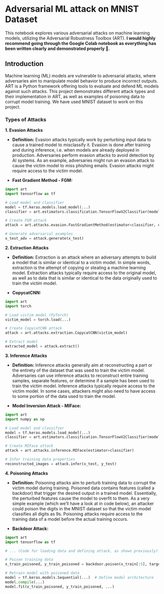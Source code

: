 # **Adversarial ML attack on MNIST Dataset**

This notebook explores various adversarial attacks on machine learning models, utilizing the Adversarial Robustness Toolbox (ART). **I would highly recommend going through the Google Colab notebook as everything has been written clearly and demonstrated properly 📝.**

## **Introduction**
Machine learning (ML) models are vulnerable to adversarial attacks, where adversaries aim to manipulate model behavior to produce incorrect outputs. ART is a Python framework offering tools to evaluate and defend ML models against such attacks. This project demonstrates different attack types and their implementation in ART, as well as examples of poisoning data to corrupt model training. We have used MNIST dataset to work on this project.

### **Types of Attacks**

**1. Evasion Attacks**

* **Definition:** Evasion attacks typically work by perturbing input data to cause a trained model to misclassify it. Evasion is done after training and during inference, i.e. when models are already deployed in production. Adversaries perform evasion attacks to avoid detection by AI systems. As an example, adversaries might run an evasion attack to cause the victim model to miss phishing emails. Evasion attacks might require access to the victim model.

* **Fast Gradient Method - FGM:**

```python
import art
import tensorflow as tf

# Load model and classifier
model = tf.keras.models.load_model(...)
classifier = art.estimators.classification.TensorFlowV2Classifier(model=model, ...)

# Create FGM attack
attack = art.attacks.evasion.FastGradientMethod(estimator=classifier, eps=0.3)

# Generate adversarial examples
x_test_adv = attack.generate(x_test)
```

**2. Extraction Attacks**

* **Definition:** Extraction is an attack where an adversary attempts to build a model that is similar or identical to a victim model. In simple words, extraction is the attempt of copying or stealing a machine learning model. Extraction attacks typically require access to the original model, as well as to data that is similar or identical to the data originally used to train the victim model.

* **CopycatCNN:**

```python
import art
import torch

# Load victim model (PyTorch)
victim_model = torch.load(...)

# Create CopycatCNN attack
attack = art.attacks.extraction.CopycatCNN(victim_model)

# Extract model
extracted_model = attack.extract()
```

**3. Inference Attacks**

* **Definition:** Inference attacks generally aim at reconstructing a part or the entirety of the dataset that was used to train the victim model. Adversaries can use inference attacks to reconstruct entire training samples, separate features, or determine if a sample has been used to train the victim model. Inference attacks typically require access to the victim model. In some cases, attackers might also need to have access to some portion of the data used to train the model.

* **Model Inversion Attack - MIFace:**

```python
import art
import numpy as np

# Load model and classifier
model = tf.keras.models.load_model(...)
classifier = art.estimators.classification.TensorFlowV2Classifier(model=model, ...)

# Create MIFace attack
attack = art.attacks.inference.MIFace(estimator=classifier)

# Infer training data properties
reconstructed_images = attack.infer(x_test, y_test)
```

**4. Poisoning Attacks**

* **Definition:** Poisoning attacks aim to perturb training data to corrupt the victim model during training. Poisoned data contains features (called a backdoor) that trigger the desired output in a trained model. Essentially, the perturbed features cause the model to overfit to them. As a very simple example (which we’ll have a look at in code below), an attacker could poison the digits in the MNIST dataset so that the victim model classifies all digits as 9s. Poisoning attacks require access to the training data of a model before the actual training occurs.

* **Backdoor Attack:**

```python
import art
import tensorflow as tf

# ... (Code for loading data and defining attack, as shown previously)

# Poison training data
x_train_poisoned, y_train_poisoned = backdoor.poison(x_train[:5], target)

# Retrain model with poisoned data
model = tf.keras.models.Sequential(...)  # Define model architecture
model.compile(...)
model.fit(x_train_poisoned, y_train_poisoned, ...)
```
